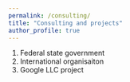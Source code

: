 ```yaml
---
permalink: /consulting/
title: "Consulting and projects"
author_profile: true
---
```


1. Federal state government
2. International organisaiton
3. Google LLC project